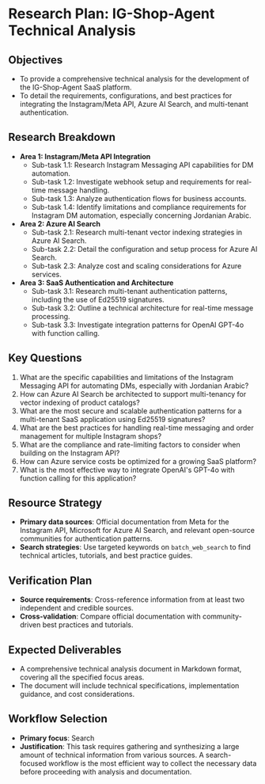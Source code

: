 # Research Plan: IG-Shop-Agent Technical Analysis

## Objectives
- To provide a comprehensive technical analysis for the development of the IG-Shop-Agent SaaS platform.
- To detail the requirements, configurations, and best practices for integrating the Instagram/Meta API, Azure AI Search, and multi-tenant authentication.

## Research Breakdown
- **Area 1: Instagram/Meta API Integration**
  - Sub-task 1.1: Research Instagram Messaging API capabilities for DM automation.
  - Sub-task 1.2: Investigate webhook setup and requirements for real-time message handling.
  - Sub-task 1.3: Analyze authentication flows for business accounts.
  - Sub-task 1.4: Identify limitations and compliance requirements for Instagram DM automation, especially concerning Jordanian Arabic.
- **Area 2: Azure AI Search**
  - Sub-task 2.1: Research multi-tenant vector indexing strategies in Azure AI Search.
  - Sub-task 2.2: Detail the configuration and setup process for Azure AI Search.
  - Sub-task 2.3: Analyze cost and scaling considerations for Azure services.
- **Area 3: SaaS Authentication and Architecture**
  - Sub-task 3.1: Research multi-tenant authentication patterns, including the use of Ed25519 signatures.
  - Sub-task 3.2: Outline a technical architecture for real-time message processing.
  - Sub-task 3.3: Investigate integration patterns for OpenAI GPT-4o with function calling.

## Key Questions
1. What are the specific capabilities and limitations of the Instagram Messaging API for automating DMs, especially with Jordanian Arabic?
2. How can Azure AI Search be architected to support multi-tenancy for vector indexing of product catalogs?
3. What are the most secure and scalable authentication patterns for a multi-tenant SaaS application using Ed25519 signatures?
4. What are the best practices for handling real-time messaging and order management for multiple Instagram shops?
5. What are the compliance and rate-limiting factors to consider when building on the Instagram API?
6. How can Azure service costs be optimized for a growing SaaS platform?
7. What is the most effective way to integrate OpenAI's GPT-4o with function calling for this application?

## Resource Strategy
- **Primary data sources**: Official documentation from Meta for the Instagram API, Microsoft for Azure AI Search, and relevant open-source communities for authentication patterns.
- **Search strategies**: Use targeted keywords on `batch_web_search` to find technical articles, tutorials, and best practice guides.

## Verification Plan
- **Source requirements**: Cross-reference information from at least two independent and credible sources.
- **Cross-validation**: Compare official documentation with community-driven best practices and tutorials.

## Expected Deliverables
- A comprehensive technical analysis document in Markdown format, covering all the specified focus areas.
- The document will include technical specifications, implementation guidance, and cost considerations.

## Workflow Selection
- **Primary focus**: Search
- **Justification**: This task requires gathering and synthesizing a large amount of technical information from various sources. A search-focused workflow is the most efficient way to collect the necessary data before proceeding with analysis and documentation.
